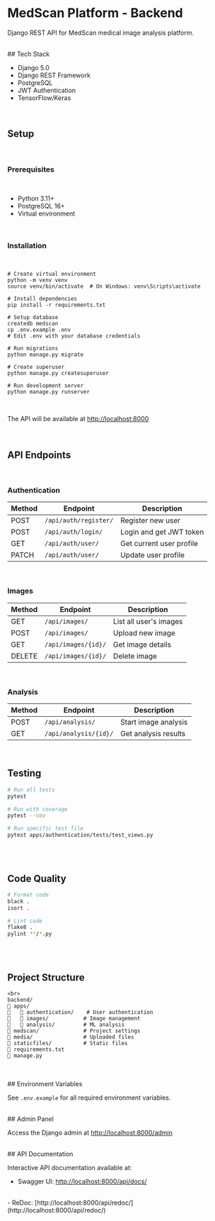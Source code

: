 # MedScan Platform - Backend
Django REST API for MedScan medical image analysis platform.

<br>
## Tech Stack
<br>

- Django 5.0
- Django REST Framework
- PostgreSQL
- JWT Authentication
- TensorFlow/Keras

<br>

## Setup

<br>

### Prerequisites
<br>

- Python 3.11+
- PostgreSQL 16+
- Virtual environment

<br>

### Installation
<br>

```
# Create virtual environment
python -m venv venv
source venv/bin/activate  # On Windows: venv\Scripts\activate

# Install dependencies
pip install -r requirements.txt

# Setup database
createdb medscan
cp .env.example .env
# Edit .env with your database credentials

# Run migrations
python manage.py migrate

# Create superuser
python manage.py createsuperuser

# Run development server
python manage.py runserver
```

<br>

The API will be available at [http://localhost:8000](http://localhost:8000)

<br>

## API Endpoints

<br>

### Authentication

| Method | Endpoint              | Description              |
| ------ | --------------------- | ------------------------ |
| POST   | `/api/auth/register/` | Register new user        |
| POST   | `/api/auth/login/`    | Login and get JWT token  |
| GET    | `/api/auth/user/`     | Get current user profile |
| PATCH  | `/api/auth/user/`     | Update user profile      |

<br>

### Images

| Method | Endpoint            | Description            |
| ------ | ------------------- | ---------------------- |
| GET    | `/api/images/`      | List all user's images |
| POST   | `/api/images/`      | Upload new image       |
| GET    | `/api/images/{id}/` | Get image details      |
| DELETE | `/api/images/{id}/` | Delete image           |

<br>

### Analysis

| Method | Endpoint              | Description          |
| ------ | --------------------- | -------------------- |
| POST   | `/api/analysis/`      | Start image analysis |
| GET    | `/api/analysis/{id}/` | Get analysis results |

<br>

## Testing

```bash
# Run all tests
pytest

# Run with coverage
pytest --cov

# Run specific test file
pytest apps/authentication/tests/test_views.py
```

<br>

<br>

## Code Quality

```bash
# Format code
black .
isort .

# Lint code
flake8 .
pylint **/*.py
```

<br>

<br>

## Project Structure

```
<br>
backend/
   apps/
      authentication/    # User authentication
      images/           # Image management
      analysis/         # ML analysis
   medscan/              # Project settings
   media/                # Uploaded files
   staticfiles/          # Static files
   requirements.txt
   manage.py
```

<br>

<br>
## Environment Variables

See `.env.example` for all required environment variables.

<br>
## Admin Panel

Access the Django admin at [http://localhost:8000/admin](http://localhost:8000/admin)

<br>
## API Documentation
<br>

Interactive API documentation available at:<br>


- Swagger UI: [http://localhost:8000/api/docs/](http://localhost:8000/api/docs/)
<br>
- ReDoc: [http://localhost:8000/api/redoc/](http://localhost:8000/api/redoc/)
<br>

